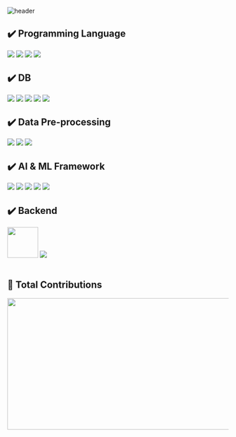 ![header](https://capsule-render.vercel.app/api?type=waving&height=340&color=C9E6D1&text=🌙%20MoonYoung%20🎵&fontColor=426E5E)

<strong><h2>✔️ Programming Language</h2></strong>
<div align=left> 
  <img src="https://img.shields.io/badge/Python-3766AB?style=for-the-badge&logo=Python&logoColor=white"> 
  <img src="https://img.shields.io/badge/C-A8B9CC?style=for-the-badge&logo=C&logoColor=white"> 
  <img src="https://img.shields.io/badge/R-276DC3?style=for-the-badge&logo=R&logoColor=white">
  <img src="https://img.shields.io/badge/Go-00ADD8?style=for-the-badge&logo=Go&logoColor=white">
</div>

<strong><h2>✔️ DB</h2></strong>
<div align=left> 
  <img src="https://img.shields.io/badge/MySQL-4479A1?style=for-the-badge&logo=MySQL&logoColor=white"> 
  <img src="https://img.shields.io/badge/postgresql-4169E1?style=for-the-badge&logo=postgresql&logoColor=white"> 
  <img src="https://img.shields.io/badge/MongoDB-47A248?style=for-the-badge&logo=MongoDB&logoColor=white">
  <img src="https://img.shields.io/badge/Redis-DC382D?style=for-the-badge&logo=Redis&logoColor=white">
  <img src="https://img.shields.io/badge/neo4j-4581C3?style=for-the-badge&logo=neo4j&logoColor=white">
</div>

<strong><h2>✔️ Data Pre-processing</h2></strong>
<div align=left> 
  <img src="https://img.shields.io/badge/OpenCV-5C3EE8?style=for-the-badge&logo=OpenCV&logoColor=white">
  <img src="https://img.shields.io/badge/pandas-150458?style=for-the-badge&logo=pandas&logoColor=white">
  <img src="https://img.shields.io/badge/Numpy-013243?style=for-the-badge&logo=Numpy&logoColor=white">
</div>

<strong><h2>✔️ AI & ML Framework</h2></strong>
<div align=left> 
  <img src="https://img.shields.io/badge/Keras-D00000?style=for-the-badge&logo=Keras&logoColor=white">
  <img src="https://img.shields.io/badge/TensorFlow-FF6F00?style=for-the-badge&logo=TensorFlow&logoColor=white">
  <img src="https://img.shields.io/badge/PyTorch-EE4C2C?style=for-the-badge&logo=Pytorch&logoColor=white"> 
  <img src="https://img.shields.io/badge/scikit learn-F7931E?style=for-the-badge&logo=scikitlearn&logoColor=white"> 
  <img src="https://img.shields.io/badge/lang chain-1C3C3C?style=for-the-badge&logo=langchain&logoColor=white"> 
</div>

<strong><h2>✔️ Backend</h2></strong>
<div align=left> 
  <img src="https://github.com/user-attachments/assets/0dfc733b-c6f7-45ca-adc2-eccb8ff463ff" width="70">
  <img src="https://img.shields.io/badge/Django-092E20?style=for-the-badge&logo=Django&logoColor=white">
</div>

</br>

## 🤗 Total Contributions
<a href="https://github.com/devxb/gitanimals">
<img
  src="https://render.gitanimals.org/farms/MOONisYOUNG"
  width="600"
  height="300"
/>
</a>
